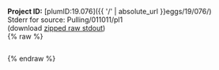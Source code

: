 **Project ID:** [plumID:19.076]({{ '/' | absolute_url }}eggs/19/076/)  
Stderr for source:  Pulling/011011/pl1   
(download [zipped raw stdout](pl1.plumed_master.stdout.txt.zip))  
{% raw %}
<pre>
</pre>
{% endraw %}
